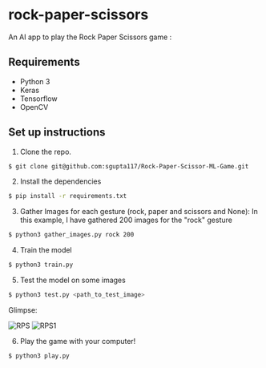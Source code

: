 # rock-paper-scissors 

An AI app to play the Rock Paper Scissors game :

## Requirements
- Python 3
- Keras
- Tensorflow
- OpenCV

## Set up instructions
1. Clone the repo.
```sh
$ git clone git@github.com:sgupta117/Rock-Paper-Scissor-ML-Game.git
```

2. Install the dependencies
```sh
$ pip install -r requirements.txt
```

3. Gather Images for each gesture (rock, paper and scissors and None):
In this example, I have gathered 200 images for the "rock" gesture
```sh
$ python3 gather_images.py rock 200
```

4. Train the model
```sh
$ python3 train.py
```

5. Test the model on some images
```sh
$ python3 test.py <path_to_test_image>
```
Glimpse:

![RPS](https://user-images.githubusercontent.com/61824566/87464224-609f3d80-c630-11ea-8cc6-ad27b4ab532b.PNG)
![RPS1](https://user-images.githubusercontent.com/61824566/87464244-6d239600-c630-11ea-9864-b611721bdfae.PNG)


6. Play the game with your computer!
```sh
$ python3 play.py
```
